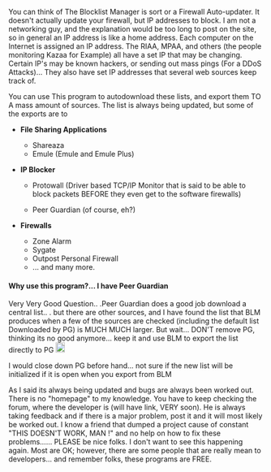 You can think of The Blocklist Manager is sort or a Firewall  Auto-updater. It doesn&#39;t actually update your firewall, but IP addresses to block. I am not a networking guy, and the explanation would be too long to post on the site, so in general an IP address is  like a home address. Each computer on the Internet is assigned an IP address. The RIAA, MPAA, and others (the people monitoring Kazaa for Example) all have a set IP that may be changing. Certain IP&#39;s may   be known hackers, or sending out mass pings (For a DDoS Attacks)... They also have set IP addresses that several web sources keep track     of.

       
You can use This program to autodownload these lists, and export them  TO A mass amount of sources. The list is always being updated, but some of the exports are to

      
- **File Sharing Applications**
	- Shareaza
	- Emule (Emule and Emule Plus)
              
   
- **IP Blocker**
	- Protowall (Driver based TCP/IP Monitor that is said to be  able to block packets BEFORE they even get to the software  firewalls)
             
	- Peer Guardian (of course, eh?)
           
          
- **Firewalls**
	- Zone Alarm
	- Sygate
	- Outpost Personal Firewall
	- ... and many more.

#### Why use this program?... I have Peer Guardian

Very Very Good Question.. .Peer Guardian does a good job download a  central list.. . but there are other sources, and I have found the list that BLM produces when a few of the sources are checked (including the default list Downloaded by PG) is MUCH MUCH larger. But wait... DON'T remove PG, thinking its no good anymore... keep it and use BLM to export the list directly to PG <img src= "../../smiles/shock/wow.gif" alt="" width="18" height="20" border="0" />

<p class="mainSiteUpdates"> I would close down PG before hand... not sure if the new list will be initialized if it is open when you export from BLM  </p>
      

As I said its always being updated and bugs are always been worked out. There is no &quot;homepage&quot; to my knowledge. You have to keep checking the forum, where the developer is (will have link, VERY soon). He is always taking feedback and if there is a major problem, post it and it will most likely be worked out. I know a friend that dumped a project cause of constant &quot;THIS DOESN&#39;T WORK, MAN !&quot; and no help on how to fix these problems...... PLEASE be nice folks. I don't want to see this happening again. Most are OK; however, there are some people that are really mean to developers... and  remember folks, these programs are FREE.
       